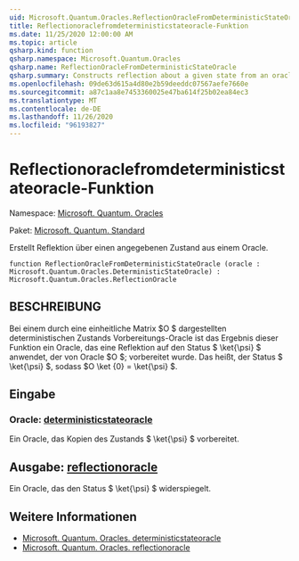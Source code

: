 ```yaml
---
uid: Microsoft.Quantum.Oracles.ReflectionOracleFromDeterministicStateOracle
title: Reflectionoraclefromdeterministicstateoracle-Funktion
ms.date: 11/25/2020 12:00:00 AM
ms.topic: article
qsharp.kind: function
qsharp.namespace: Microsoft.Quantum.Oracles
qsharp.name: ReflectionOracleFromDeterministicStateOracle
qsharp.summary: Constructs reflection about a given state from an oracle.
ms.openlocfilehash: 09de63d615a4d80e2b59deeddc07567aefe7660e
ms.sourcegitcommit: a87c1aa8e7453360025e47ba614f25b02ea84ec3
ms.translationtype: MT
ms.contentlocale: de-DE
ms.lasthandoff: 11/26/2020
ms.locfileid: "96193827"
---
```

# <a name="reflectionoraclefromdeterministicstateoracle-function"></a>Reflectionoraclefromdeterministicstateoracle-Funktion

Namespace: [Microsoft. Quantum. Oracles](xref:Microsoft.Quantum.Oracles)

Paket: [Microsoft. Quantum. Standard](https://nuget.org/packages/Microsoft.Quantum.Standard)


Erstellt Reflektion über einen angegebenen Zustand aus einem Oracle.

```qsharp
function ReflectionOracleFromDeterministicStateOracle (oracle : Microsoft.Quantum.Oracles.DeterministicStateOracle) : Microsoft.Quantum.Oracles.ReflectionOracle
```


## <a name="description"></a>BESCHREIBUNG

Bei einem durch eine einheitliche Matrix $O $ dargestellten deterministischen Zustands Vorbereitungs-Oracle ist das Ergebnis dieser Funktion ein Oracle, das eine Reflektion auf den Status $ \ket{\psi} $ anwendet, der von Oracle $O $; vorbereitet wurde. Das heißt, der Status $ \ket{\psi} $, sodass $O \ket {0} = \ket{\psi} $.

## <a name="input"></a>Eingabe

### <a name="oracle--deterministicstateoracle"></a>Oracle: [deterministicstateoracle](xref:Microsoft.Quantum.Oracles.DeterministicStateOracle)

Ein Oracle, das Kopien des Zustands $ \ket{\psi} $ vorbereitet.



## <a name="output--reflectionoracle"></a>Ausgabe: [reflectionoracle](xref:Microsoft.Quantum.Oracles.ReflectionOracle)

Ein Oracle, das den Status $ \ket{\psi} $ widerspiegelt.

## <a name="see-also"></a>Weitere Informationen

- [Microsoft. Quantum. Oracles. deterministicstateoracle](xref:Microsoft.Quantum.Oracles.DeterministicStateOracle)
- [Microsoft. Quantum. Oracles. reflectionoracle](xref:Microsoft.Quantum.Oracles.ReflectionOracle)